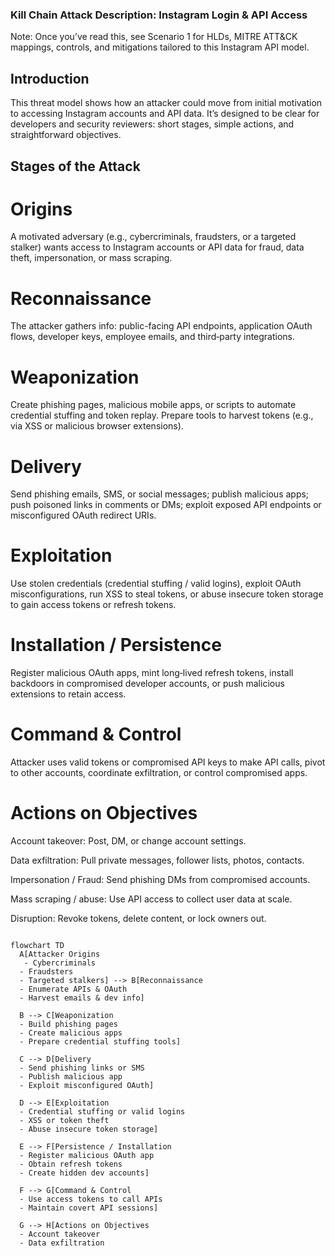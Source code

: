 ### Kill Chain Attack Description: Instagram Login & API Access

Note: Once you’ve read this, see Scenario 1 for HLDs, MITRE ATT&CK mappings, controls, and mitigations tailored to this Instagram API model.

## Introduction

This threat model shows how an attacker could move from initial motivation to accessing Instagram accounts and API data. It’s designed to be clear for developers and security reviewers: short stages, simple actions, and straightforward objectives.

## Stages of the Attack
# Origins

A motivated adversary (e.g., cybercriminals, fraudsters, or a targeted stalker) wants access to Instagram accounts or API data for fraud, data theft, impersonation, or mass scraping.

# Reconnaissance

The attacker gathers info: public-facing API endpoints, application OAuth flows, developer keys, employee emails, and third‑party integrations.

# Weaponization

Create phishing pages, malicious mobile apps, or scripts to automate credential stuffing and token replay. Prepare tools to harvest tokens (e.g., via XSS or malicious browser extensions).

# Delivery

Send phishing emails, SMS, or social messages; publish malicious apps; push poisoned links in comments or DMs; exploit exposed API endpoints or misconfigured OAuth redirect URIs.

# Exploitation

Use stolen credentials (credential stuffing / valid logins), exploit OAuth misconfigurations, run XSS to steal tokens, or abuse insecure token storage to gain access tokens or refresh tokens.

# Installation / Persistence

Register malicious OAuth apps, mint long‑lived refresh tokens, install backdoors in compromised developer accounts, or push malicious extensions to retain access.

# Command & Control

Attacker uses valid tokens or compromised API keys to make API calls, pivot to other accounts, coordinate exfiltration, or control compromised apps.

# Actions on Objectives

Account takeover: Post, DM, or change account settings.

Data exfiltration: Pull private messages, follower lists, photos, contacts.

Impersonation / Fraud: Send phishing DMs from compromised accounts.

Mass scraping / abuse: Use API access to collect user data at scale.

Disruption: Revoke tokens, delete content, or lock owners out.

```mermaid

flowchart TD
  A[Attacker Origins
   - Cybercriminals
  - Fraudsters
  - Targeted stalkers] --> B[Reconnaissance
  - Enumerate APIs & OAuth
  - Harvest emails & dev info]

  B --> C[Weaponization
  - Build phishing pages
  - Create malicious apps
  - Prepare credential stuffing tools]

  C --> D[Delivery
  - Send phishing links or SMS
  - Publish malicious app
  - Exploit misconfigured OAuth]

  D --> E[Exploitation
  - Credential stuffing or valid logins
  - XSS or token theft
  - Abuse insecure token storage]

  E --> F[Persistence / Installation
  - Register malicious OAuth app
  - Obtain refresh tokens
  - Create hidden dev accounts]

  F --> G[Command & Control
  - Use access tokens to call APIs
  - Maintain covert API sessions]

  G --> H[Actions on Objectives
  - Account takeover
  - Data exfiltration
